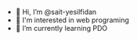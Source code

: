 - 👋 Hi, I’m @sait-yesilfidan
- 👀 I'm interested in web programing
- 🌱 I’m currently learning PDO


<!---
sait-yesilfidan/sait-yesilfidan is a ✨ special ✨ repository because its `README.md` (this file) appears on your GitHub profile.
You can click the Preview link to take a look at your changes.
--->
